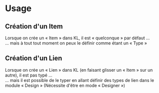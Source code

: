 Usage
==

Création d'un __Item__
-
Lorsque on crée un « Item » dans KL, il est « quelconque » par défaut ...   
... mais à tout tout moment on peux le définir comme étant un « Type » 

Création d'un __Lien__
-
Lorsque on crée un « Lien » dans KL (en faisant glisser un « Item » sur un autre), il est pas typé ...   
... mais il est possible de le typer en allant définir des types de lien dans le module « Design » 
(Nécessite d'être en mode « Designer »)
